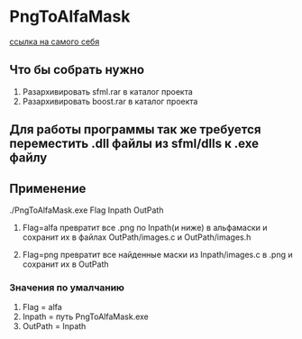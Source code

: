 # PngToAlfaMask
[ссылка на самого себя](https://github.com/AStr347/PngToAlfaMask)
## Что бы собрать нужно
1. Разархивировать sfml.rar в каталог проекта
2. Разархивировать boost.rar в каталог проекта

## Для работы программы так же требуется переместить .dll файлы из sfml/dlls к .exe файлу

## Применение
 ./PngToAlfaMask.exe Flag Inpath OutPath
1. Flag=alfa превратит все .png по Inpath(и ниже) в альфамаски и сохранит их в файлах OutPath/images.c и OutPath/images.h

2. Flag=png превратит все найденные маски из Inpath/images.c в .png и сохранит их в OutPath

### Значения по умалчанию
1. Flag = alfa
2. Inpath = путь PngToAlfaMask.exe
3. OutPath = Inpath
